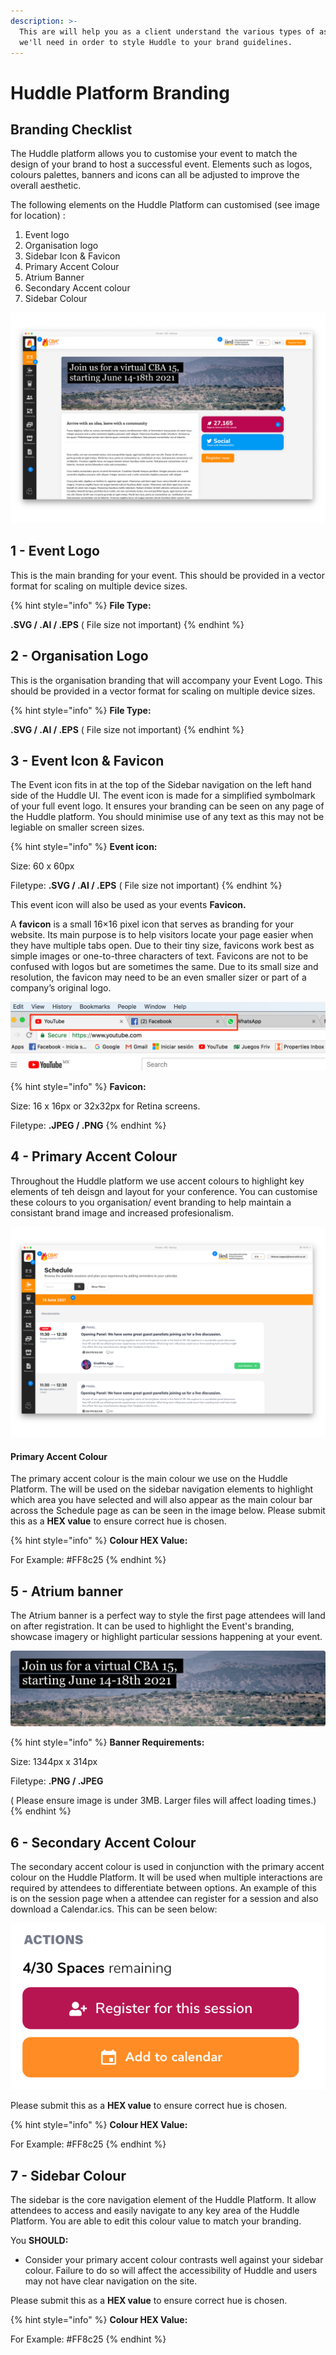 ```yaml
---
description: >-
  This are will help you as a client understand the various types of asset files
  we'll need in order to style Huddle to your brand guidelines.
---
```


# Huddle Platform Branding

## Branding Checklist

The Huddle platform allows you to customise your event to match the design of your brand to host a successful event. Elements such as logos, colours palettes, banners and icons can all be adjusted to improve the overall aesthetic.

The following elements on the Huddle Platform can customised \(see image for location\) :

1. Event logo 
2. Organisation logo 
3. Sidebar Icon & Favicon
4. Primary Accent Colour
5. Atrium Banner
6. Secondary Accent colour
7. Sidebar Colour

![](../.gitbook/assets/huddle-branding.png)

## 1 - Event Logo

This is the main branding for your event. This should be provided in a vector format for scaling on multiple device sizes.

{% hint style="info" %}
**File Type:**

**.SVG / .AI / .EPS** \( File size not important\)
{% endhint %}



## 2 - Organisation Logo

This is the organisation branding that will accompany your Event Logo. This should be provided in a vector format for scaling on multiple device sizes.

{% hint style="info" %}
**File Type:**

**.SVG / .AI / .EPS** \( File size not important\)
{% endhint %}

## 3 - Event Icon & Favicon

The Event icon fits in at the top of the Sidebar navigation on the left hand side of the Huddle UI. The event icon is made for a simplified symbolmark of your full event logo. It ensures your branding can be seen on any page of the Huddle platform. You should minimise use of any text as this may not be legiable on smaller screen sizes. 

{% hint style="info" %}
**Event icon:**

Size: 60 x 60px

Filetype:  **.SVG / .AI / .EPS** \( File size not important\)
{% endhint %}

This event icon will also be used as your events **Favicon.**  
  
A **favicon** is a small 16×16 pixel icon that serves as branding for your website. Its main purpose is to help visitors locate your page easier when they have multiple tabs open. Due to their tiny size, favicons work best as simple images or one-to-three characters of text. Favicons are not to be confused with logos but are sometimes the same. Due to its small size and resolution, the favicon may need to be an even smaller sizer or part of a company’s original logo. 

![](../.gitbook/assets/image%20%281%29.png)

{% hint style="info" %}
**Favicon:**

Size: 16 x 16px or 32x32px for Retina screens. 

Filetype:  **.JPEG / .PNG** 
{% endhint %}

## 4 - Primary Accent Colour

Throughout the Huddle platform we use accent colours to highlight key elements of teh deisgn and layout for your conference. You can customise these colours to you organisation/ event branding to help maintain a consistant brand image and increased profesionalism. 

![](../.gitbook/assets/huddle-branding-2.png)

#### Primary Accent Colour

The primary accent colour is the main colour we use on the Huddle Platform. The will be used on the sidebar navigation elements to highlight which area you have selected and will also appear as the main colour bar across the Schedule page as can be seen in the image below. Please submit this as a **HEX value** to ensure correct hue is chosen.

{% hint style="info" %}
**Colour HEX Value:**

For Example: \#FF8c25
{% endhint %}

## 5 - Atrium banner

The Atrium banner is a perfect way to style the first page attendees will land on after registration. It can be used to highlight the Event's branding, showcase imagery or highlight particular sessions happening at your event. 

![](../.gitbook/assets/banner.png)

{% hint style="info" %}
**Banner Requirements:**

Size: 1344px x 314px

Filetype:  **.PNG / .JPEG** 

\( Please ensure image is under 3MB. Larger files will affect loading times.\)
{% endhint %}

## **6** - Secondary Accent Colour

The secondary accent colour is used in conjunction with the primary accent colour on the Huddle Platform. It will be used when multiple interactions are required by attendees to differentiate between options. An example of this is on the session page when a attendee can register for a session and also download a Calendar.ics. This can be seen below: 

![](../.gitbook/assets/screenshot-2021-02-08-at-10.23.36.png)

Please submit this as a **HEX value** to ensure correct hue is chosen.

{% hint style="info" %}
**Colour HEX Value:**

For Example: \#FF8c25
{% endhint %}

## 7 - Sidebar Colour 

The sidebar is the core navigation element of the Huddle Platform. It allow attendees to access and easily navigate to any key area of the Huddle Platform. You are able to edit this colour value to match your branding.   
  
You **SHOULD:** 

* Consider your primary accent colour contrasts well against your sidebar colour. Failure to do so will affect the accessibility of Huddle and users may not have clear navigation on the site. 

Please submit this as a **HEX value** to ensure correct hue is chosen.

{% hint style="info" %}
**Colour HEX Value:**

For Example: \#FF8c25
{% endhint %}

